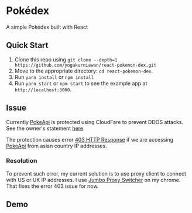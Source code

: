 # Pokédex

A simple Pokédex built with React

## Quick Start

1. Clone this repo using `git clone --depth=1 https://github.com/yogakurniawan/react-pokemon-dex.git`
2. Move to the appropriate directory: `cd react-pokemon-dex`.<br />
3. Run `yarn install` or `npm install`
4. Run `yarn start` or `npm start` to see the example app at `http://localhost:3000`.

## Issue

Currently [PokeApi](https://pokeapi.co/) is protected using CloudFare to prevent DDOS attacks. See the owner's statement [here](https://github.com/PokeAPI/pokeapi/issues/298#issuecomment-314693139).

The protection causes error [403 HTTP Response](https://github.com/PokeAPI/pokeapi/issues/224#issue-164207083) if we are accessing [PokeApi](https://pokeapi.co/) from asian country IP addresses.

### Resolution

To prevent such error, my current solution is to use proxy client to connect with US or UK IP addresses. I use [Jumbo Proxy Switcher](https://chrome.google.com/webstore/detail/jumbo-proxy-switcher/mnjmjnofadekgmfahkikcjbckdofddbb) on my chrome. That fixes the error 403 issue for now.

## Demo